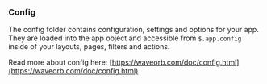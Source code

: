 ### Config

The config folder contains configuration, settings and options for your app. They are loaded into the app object and accessible from `$.app.config` inside of your layouts, pages, filters and actions.

Read more about config here:
[https://waveorb.com/doc/config.html](https://waveorb.com/doc/config.html)
